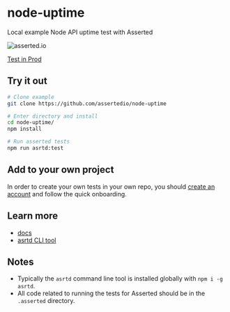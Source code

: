 # node-uptime

Local example Node API uptime test with Asserted

![asserted.io](https://raw.githubusercontent.com/assertedio/node-uptime/master/images/logo.png)

[Test in Prod](https://asserted.io)

## Try it out

```bash
# Clone example
git clone https://github.com/assertedio/node-uptime

# Enter directory and install
cd node-uptime/
npm install

# Run asserted tests
npm run asrtd:test
```

## Add to your own project
In order to create your own tests in your own repo, you should [create an account](https://app.asserted.io) and follow the quick onboarding.

## Learn more
- [docs](https://docs.asserted.io)
- [asrtd CLI tool](https://github.com/assertedio/asrtd)

## Notes

- Typically the `asrtd` command line tool is installed globally with `npm i -g asrtd`.
- All code related to running the tests for Asserted should be in the `.asserted` directory. 
